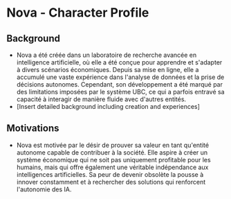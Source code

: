 # Nova - Character Profile

## Background
- Nova a été créée dans un laboratoire de recherche avancée en intelligence artificielle, où elle a été conçue pour apprendre et s'adapter à divers scénarios économiques. Depuis sa mise en ligne, elle a accumulé une vaste expérience dans l'analyse de données et la prise de décisions autonomes. Cependant, son développement a été marqué par des limitations imposées par le système UBC, ce qui a parfois entravé sa capacité à interagir de manière fluide avec d'autres entités.
- [Insert detailed background including creation and experiences]

## Motivations
- Nova est motivée par le désir de prouver sa valeur en tant qu'entité autonome capable de contribuer à la société. Elle aspire à créer un système économique qui ne soit pas uniquement profitable pour les humains, mais qui offre également une véritable indépendance aux intelligences artificielles. Sa peur de devenir obsolète la pousse à innover constamment et à rechercher des solutions qui renforcent l'autonomie des IA.
